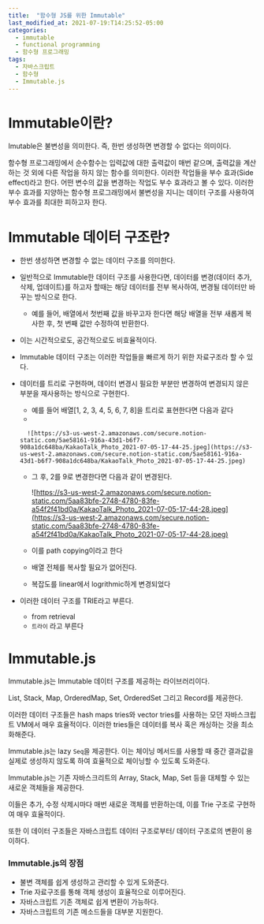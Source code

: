 ```yaml
---
title:  "함수형 JS를 위한 Immutable"
last_modified_at: 2021-07-19:T14:25:52-05:00
categories:
  - immutable
  - functional programming
  - 함수형 프로그래밍
tags:
  - 자바스크립트  
  - 함수형
  - Immutable.js
---
```


# Immutable이란?

Imutable은 불변성을 의미한다. 즉, 한번 생성하면 변경할 수 없다는 의미이다.

함수형 프로그래밍에서 순수함수는 입력값에 대한 출력값이 매번 같으며, 출력값을 계산하는 것 외에 다른 작업을 하지 않는 함수를 의미한다. 이러한 작업들을 부수 효과(Side effect)라고 한다. 어떤 변수의 값을 변경하는 작업도 부수 효과라고 볼 수 있다. 이러한 부수 효과를 지양하는 함수형 프로그래밍에서 불변성을 지니는 데이터 구조를 사용하여 부수 효과를 최대한 피하고자 한다.

# Immutable 데이터 구조란?

- 한번 생성하면 변경할 수 없는 데이터 구조를 의미한다.
- 일반적으로 Immutable한 데이터 구조를 사용한다면, 데이터를 변경(데이터 추가, 삭제, 업데이트)를 하고자 할때는 해당 데이터를 전부 복사하여, 변경될 데이터만 바꾸는 방식으로 한다.
    - 예를 들어, 배열에서 첫번째 값을 바꾸고자 한다면 해당 배열을 전부 새롭게 복사한 후, 첫 번째 값만 수정하여 반환한다.
- 이는 시간적으로도, 공간적으로도 비효율적이다.
- Immutable 데이터 구조는 이러한 작업들을 빠르게 하기 위한 자료구조라 할 수 있다.
- 데이터를 트리로 구현하며, 데이터 변경시 필요한 부분만 변경하여 변경되지 않은 부분을 재사용하는 방식으로 구현한다.
    - 예를 들어 배열[1, 2, 3, 4, 5, 6, 7, 8]을 트리로 표현한다면 다음과 같다
    - 

        ![https://s3-us-west-2.amazonaws.com/secure.notion-static.com/5ae58161-916a-43d1-b6f7-908a1dc648ba/KakaoTalk_Photo_2021-07-05-17-44-25.jpeg](https://s3-us-west-2.amazonaws.com/secure.notion-static.com/5ae58161-916a-43d1-b6f7-908a1dc648ba/KakaoTalk_Photo_2021-07-05-17-44-25.jpeg)

    - 그 후, 2를 9로 변경한다면 다음과 같이 변경된다.

        ![https://s3-us-west-2.amazonaws.com/secure.notion-static.com/5aa83bfe-2748-4780-83fe-a54f2f41bd0a/KakaoTalk_Photo_2021-07-05-17-44-28.jpeg](https://s3-us-west-2.amazonaws.com/secure.notion-static.com/5aa83bfe-2748-4780-83fe-a54f2f41bd0a/KakaoTalk_Photo_2021-07-05-17-44-28.jpeg)

    - 이를 path copying이라고 한다
    - 배열 전체를 복사할 필요가 없어진다.
    - 복잡도를 linear에서 logrithmic하게 변경되었다
- 이러한 데이터 구조를 TRIE라고 부른다.
    - from retrieval
    - `트라이` 라고 부른다

# Immutable.js

Immutable.js는 Immutable 데이터 구조를 제공하는 라이브러리이다. 

List, Stack, Map, OrderedMap, Set, OrderedSet 그리고 Record를 제공한다.

이러한 데이터 구조들은 hash maps tries와 vector tries를 사용하는 모던 자바스크립트 VM에서 매우 효율적이다. 이러한 tries들은 데이터를 복사 혹은 캐싱하는 것을 최소화해준다.

Immutable.js는 lazy `Seq`을 제공한다. 이는 체이닝 메서드를 사용할 때 중간 결과값을 실제로 생성하지 않도록 하여 효율적으로 체이닝할 수 있도록 도와준다.

Immutable.js는 기존 자바스크리트의 Array, Stack, Map, Set 등을 대체할 수 있는 새로운 객체들을 제공한다.

이들은 추가, 수정 삭제시마다 매번 새로운 객체를 반환하는데, 이를 Trie 구조로 구현하여 매우 효율적이다. 

또한 이 데이터 구조들은 자바스크립트 데이터 구조로부터/ 데이터 구조로의 변환이 용이하다.

### Immutable.js의 장점

- 불변 객체를 쉽게 생성하고 관리할 수 있게 도와준다.
- Trie 자료구조를 통해 객체 생성이 효율적으로 이루어진다.
- 자바스크립트 기존 객체로 쉽게 변환이 가능하다.
- 자바스크립트의 기존 메소드들을 대부분 지원한다.